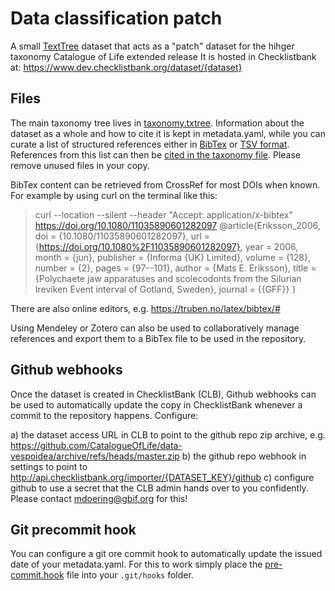 
# Data classification patch
A small [TextTree](https://github.com/gbif/text-tree) dataset that acts as a "patch" dataset for the hihger taxonomy  Catalogue of Life extended release
It is hosted in Checklistbank at: https://www.dev.checklistbank.org/dataset/{dataset}

## Files
The main taxonomy tree lives in [taxonomy.txtree](taxonomy.txtree). 
Information about the dataset as a whole and how to cite it is kept in metadata.yaml,
while you can curate a list of structured references either in [BibTex](reference.bib) or [TSV format](reference.tsv). 
References from this list can then be [cited in the taxonomy file](https://github.com/CatalogueOfLife/coldp/blob/master/docs/publishing-guide-txtree.md).
Please remove unused files in your copy.

BibTex content can be retrieved from CrossRef for most DOIs when known.
For example by using curl on the terminal like this:
> curl --location --silent --header "Accept: application/x-bibtex" https://doi.org/10.1080/11035890601282097 
> @article{Eriksson_2006,
    doi = {10.1080/11035890601282097},
    url = {https://doi.org/10.1080%2F11035890601282097},
    year = 2006,
    month = {jun},
    publisher = {Informa {UK} Limited},
    volume = {128},
    number = {2},
    pages = {97--101},
    author = {Mats E. Eriksson},
    title = {Polychaete jaw apparatuses and scolecodonts from the Silurian Ireviken Event interval of Gotland, Sweden},
    journal = {{GFF}}
}

There are also online editors, e.g. https://truben.no/latex/bibtex/#

Using Mendeley or Zotero can also be used to collaboratively manage references and export them to a BibTex file to be used in the repository.


## Github webhooks
Once the dataset is created in ChecklistBank (CLB), Github webhooks can be used to automatically update the copy in ChecklistBank 
whenever a commit to the repository happens. Configure:

 a) the dataset access URL in CLB to point to the github repo zip archive, e.g. https://github.com/CatalogueOfLife/data-vespoidea/archive/refs/heads/master.zip
 b) the github repo webhook in settings to point to http://api.checklistbank.org/importer/{DATASET_KEY}/github
 c) configure github to use a secret that the CLB admin hands over to you confidently. Please contact mdoering@gbif.org for this!


## Git precommit hook
You can configure a git ore commit hook to automatically update the issued date of your metadata.yaml.
For this to work simply place the [pre-commit.hook](pre-commit.hook) file into your `.git/hooks` folder.

